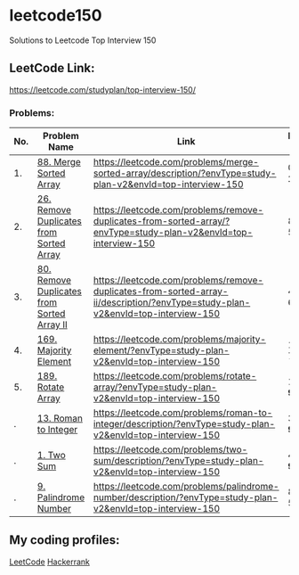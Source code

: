 # leetcode150
Solutions to Leetcode Top Interview 150

## LeetCode Link:
https://leetcode.com/studyplan/top-interview-150/
### Problems:

| No.  | Problem Name  | Link  | Runtime beats  | Memory beats  |
| ------------ | ------------ | ------------ | ------------ | ------------ |
| 1. | [88. Merge Sorted Array](https://github.com/ViBRUS/leetcode150/blob/main/88.MergeSortedArray.cpp)  |  https://leetcode.com/problems/merge-sorted-array/description/?envType=study-plan-v2&envId=top-interview-150 | 0ms **100%** | 10.90MB 72.26%
| 2. | [26. Remove Duplicates from Sorted Array](https://github.com/ViBRUS/leetcode150/blob/main/26.RemoveDuplicatesfromSortedArray.cpp)  |  https://leetcode.com/problems/remove-duplicates-from-sorted-array/?envType=study-plan-v2&envId=top-interview-150 | 8ms 54.83% | 21.10MB 64.65% |
| 3. | [80. Remove Duplicates from Sorted Array II](https://github.com/ViBRUS/leetcode150/blob/main/80.RemoveDuplicatesfromSortedArrayII.cpp)  |  https://leetcode.com/problems/remove-duplicates-from-sorted-array-ii/description/?envType=study-plan-v2&envId=top-interview-150 | 4ms 67.56% | 13.22MB **96.75%** |
| 4. | [169. Majority Element](https://github.com/ViBRUS/leetcode150/blob/main/169.MajorityElement.cpp)  |  https://leetcode.com/problems/majority-element/?envType=study-plan-v2&envId=top-interview-150 | 12ms 75.05% | 27.78MB 10.16% |
| 5. | [189. Rotate Array](https://github.com/ViBRUS/leetcode150/blob/main/189.RotateArray.cpp)  |  https://leetcode.com/problems/rotate-array/?envType=study-plan-v2&envId=top-interview-150 | 11ms **98.97%** | 28.06MB 14.22% |
| . | [13. Roman to Integer](https://github.com/ViBRUS/leetcode150/blob/main/13.RomantoInteger.cpp)  |  https://leetcode.com/problems/roman-to-integer/description/?envType=study-plan-v2&envId=top-interview-150 | 3ms **93.3%** | 6.52MB **100%** |
| . | [1. Two Sum](https://github.com/ViBRUS/leetcode150/blob/main/1.TwoSum.cpp)  |  https://leetcode.com/problems/two-sum/description/?envType=study-plan-v2&envId=top-interview-150 | 4ms **94.41%** | 12.74MB 54.91%
| . | [9. Palindrome Number](https://github.com/ViBRUS/leetcode150/blob/main/9.PalindromeNumber.cpp)  |  https://leetcode.com/problems/palindrome-number/description/?envType=study-plan-v2&envId=top-interview-150 | 8ms 59.69% | 6.25MB **100%** |


## My coding profiles:
[LeetCode](https://leetcode.com/ViBRUS/)
[Hackerrank](https://www.hackerrank.com/profile/vibrus)